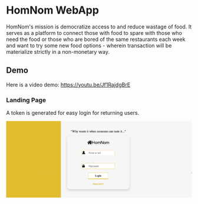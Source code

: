# HomNom WebApp

HomNom's mission is democratize access to and reduce wastage of food. It serves as a platform to connect those with food to spare with those who need the food or those who are bored of the same restaurants each week and want to try some new food options - wherein transaction will be materialize strictly in a non-monetary way.

## Demo
Here is a video demo: https://youtu.be/Jf1RajdgBrE

### Landing Page
A token is generated for easy login for returning users.

![image](images/login.png)
